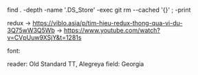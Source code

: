 find . -depth -name '.DS_Store' -exec git rm --cached '{}' \; -print

redux 
-> https://viblo.asia/p/tim-hieu-redux-thong-qua-vi-du-3Q75wW3Q5Wb
-> https://www.youtube.com/watch?v=CVpUuw9XSjY&t=1281s

font:

reader: Old Standard TT, Alegreya
field: Georgia